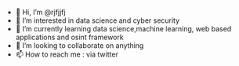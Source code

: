 - 👋 Hi, I’m @rjfjjfj
- 👀 I’m interested in data science and cyber security
- 🌱 I’m currently learning data science,machine learning, web based applications and osint framework
- 💞️ I’m looking to collaborate on anything 
- 📫 How to reach me : via twitter

<!---
rjfjjfj/rjfjjfj is a ✨ special ✨ repository because its `README.md` (this file) appears on your GitHub profile.
You can click the Preview link to take a look at your changes.
--->
